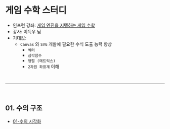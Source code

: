 # 게임 수학 스터디

* 인프런 강좌: [게임 엔진을 지탱하는 게임 수학](https://www.inflearn.com/course/%EA%B2%8C%EC%9E%84-%EC%88%98%ED%95%99-%EA%B2%8C%EC%9E%84%EC%97%94%EC%A7%84/dashboard)
* 강사: 이득우 님
* 기대값:
  * `Canvas` 와 `SVG` 개발에 필요한 수식 도출 능력 향상
    * `벡터`
    * `삼각함수`
    * `행렬 (메트릭스)`
    * `2차원 좌표계` 이해



<br /><hr /><br />



## 01. 수의 구조

* [01-수의 시각화](https://github.com/Chocobe/-Study-GameMath/tree/master/01-%EA%B2%8C%EC%9E%84%EC%9D%84%20%EC%A7%80%ED%83%B1%ED%95%98%EB%8A%94%20%EA%B8%B0%EC%B4%88%20%EC%88%98%ED%95%99/01-%EC%88%98%EC%9D%98%20%EA%B5%AC%EC%A1%B0)

